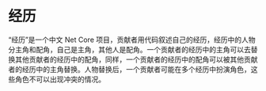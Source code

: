 # 经历
“经历”是一个中文 Net Core 项目，贡献者用代码叙述自己的经历，经历中的人物分主角和配角，自己是主角，其他人是配角。一个贡献者的经历中的主角可以去替换其他贡献者的经历中的配角，同样，一个贡献者的经历中的配角可以被其他贡献者的经历中的主角替换。人物替换后，一个贡献者可能在多个经历中扮演角色，这些角色不可以出现冲突的情况。
